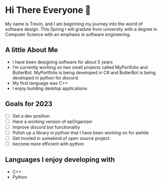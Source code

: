 # Hi There Everyone 👋
My name is Trevin, and I am beginning my journey into the world of software design. This Spring I will gradute from university with a degree in Computer Science with an emphasis in software engineering.

## A little About Me
- I have been designing software for about 5 years 
- I’m currently working on two small projects called MyPortfolio and ButlerBot. MyPortfolio is being developed in C# and ButlerBot is being developed in python for discord.
- My first language was C++
- I enjoy building desktop applications

## Goals for 2023
- [ ] Get a dev position
- [ ] Have a working version of epOrganizer 
- [ ] Improve discord bot functionality
- [ ] Polish up a library in python that I have been working on for awhile
- [ ] Get involed in somekind of open source project.
- [ ] become more efficient with python

## Languages I enjoy developing with
- C++
- Python
